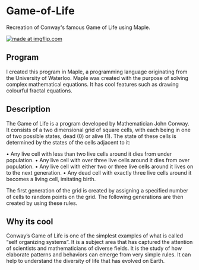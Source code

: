 # Game-of-Life
Recreation of Conway's famous Game of Life using Maple.

<a href="https://imgflip.com/gif/21imy0"><img src="https://i.imgflip.com/21imy0.gif" title="made at imgflip.com"/></a>

## Program
I created this program in Maple, a programming language originating from the University of Waterloo. Maple was created with the purpose of solving complex mathematical equations. It has cool features such as drawing colourful fractal equations.

## Description

The Game of Life is a program developed by Mathematician John Conway. It consists of a two dimensional grid of square cells, with each being in one of two possible states, dead (0) or alive (1). The state of these cells is determined by the states of the cells adjacent to it:

• Any live cell with less than two live cells around it dies from under population.
• Any live cell with over three live cells around it dies from over population.
• Any live cell with either two or three live cells around it lives on to the next
generation.
• Any dead cell with exactly three live cells around it becomes a living cell,
imitating birth.

The first generation of the grid is created by assigning a specified number of cells to random points on the grid. The following generations are then created by using these rules.

## Why its cool

Conway’s Game of Life is one of the simplest examples of what is called “self organizing systems”. It is a subject area that has captured the attention of scientists and mathematicians of diverse fields. It is the study of how elaborate patterns and behaviors can emerge from very simple rules. It can help to understand the diversity of life that has evolved on Earth.
